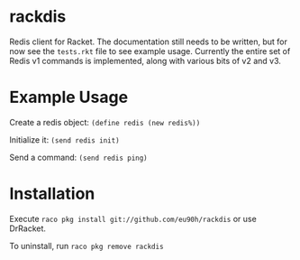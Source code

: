 # rackdis
Redis client for Racket. The documentation still needs to be written, but for now see the `tests.rkt` file to see example
usage. Currently the entire set of Redis v1 commands is implemented, along with various bits of v2 and v3.

Example Usage
=============
Create a redis object: `(define redis (new redis%))`

Initialize it: `(send redis init)`

Send a command: `(send redis ping)`

Installation
============
Execute `raco pkg install git://github.com/eu90h/rackdis` or use DrRacket.

To uninstall, run `raco pkg remove rackdis`
